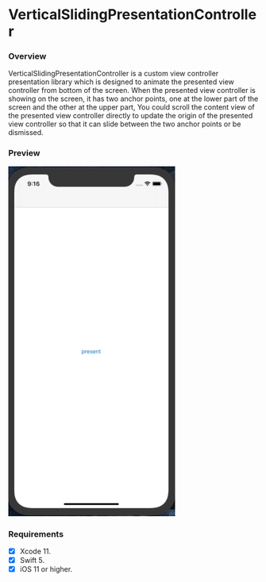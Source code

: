 # VerticalSlidingPresentationController

### Overview

VerticalSlidingPresentationController is a custom view controller presentation library which is designed to animate the presented view controller from bottom of the screen. When the presented view controller is showing on the screen, it has two anchor points, one at the lower part of the screen and the other at the upper part, You could scroll the content view of the presented view controller directly to update the origin of the presented view controller so that it can slide between the two anchor points or be dismissed.

### Preview

![](Screenshots/screen-recording.gif)

### Requirements

- [x] Xcode 11.
- [x] Swift 5.
- [x] iOS 11 or higher.
